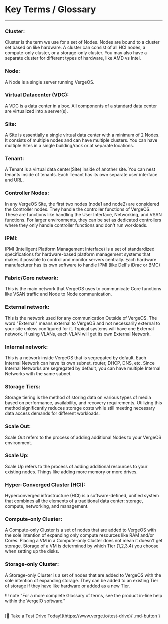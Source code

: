 # Key Terms / Glossary
***

### Cluster:
Cluster is the term we use for a set of Nodes. Nodes are bound to a cluster set based on like hardware. A cluster can consist of all HCI nodes, a compute-only cluster, or a storage-only cluster. You may also have a separate cluster for different types of hardware, like AMD vs Intel.


### Node:
A Node is a single server running VergeOS.


### Virtual Datacenter (VDC):
A VDC is a data center in a box. All components of a standard data center are virtualized into a server(s).


### Site:
A Site is essentially a single virtual data center with a minimum of 2 Nodes. It consists of multiple nodes and can have multiple clusters. You can have multiple Sites in a single building/rack or at separate locations.


### Tenant:
A Tenant is a virtual data center(Site) inside of another site. You can nest tenants inside of tenants. Each Tenant has its own separate user interface and URL.


### Controller Nodes:
In any VergeOS Site, the first two nodes (node1 and node2) are considered the Controller nodes. They handle the controller functions of VergeOS. These are functions like handling the User Interface, Networking, and VSAN functions. For larger environments, they can be set as dedicated controllers where they only handle controller functions and don't run workloads.


### IPMI:
IPMI (Intelligent Platform Management Interface) is a set of standardized specifications for hardware-based platform management systems that makes it possible to control and monitor servers centrally. Each hardware manufacturer has its own software to handle IPMI (like Dell's iDrac or BMC)


### Fabric/Core network:
This is the main network that VergeOS uses to communicate Core functions like VSAN traffic and Node to Node communication.


### External network:
This is the network used for any communication Outside of VergeOS. The word "External" means external to VergeOS and not necessarily external to your site unless configured for it. Typical systems will have one External network. If using VLANs, each VLAN will get its own External Network.


### Internal network:
This is a network inside VergeOS that is segregated by default. Each Internal Network can have its own subnet, router, DHCP, DNS, etc. Since Internal Networks are segregated by default, you can have multiple Internal Networks with the same subnet.


### Storage Tiers:
Storage tiering is the method of storing data on various types of media based on performance, availability, and recovery requirements. Utilizing this method significantly reduces storage costs while still meeting necessary data access demands for different workloads.


### Scale Out:
Scale Out refers to the process of adding additional Nodes to your VergeOS environment.


### Scale Up:
Scale Up refers to the process of adding additional resources to your existing nodes. Things like adding more memory or more drives.


### Hyper-Converged Cluster (HCI):
Hyperconverged infrastructure (HCI) is a software-defined, unified system that combines all the elements of a traditional data center: storage, compute, networking, and management.


### Compute-only Cluster:
A Compute-only Cluster is a set of nodes that are added to VergeOS with the sole intention of expanding only compute resources like RAM and/or Cores. Placing a VM in a Compute-only Cluster does not mean it doesn't get storage. Storage of a VM is determined by which Tier (1,2,3,4) you choose when setting up the disks.


### Storage-only Cluster:
A Storage-only Cluster is a set of nodes that are added to VergeOS with the sole intention of expanding storage. They can be added to an existing Tier of storage if they have like hardware or added as a new Tier.  

!!! note "For a more complete Glossary of terms, see the product in-line help within the VergeIO software."
    

<br>
[🚗 Take a Test Drive Today!](https://www.verge.io/test-drive){ .md-button }

